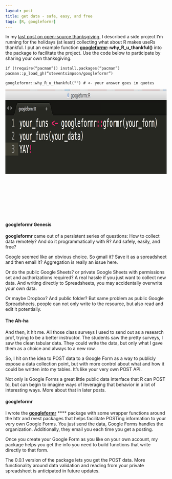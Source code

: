 ```yaml
---
layout: post
title: get data - safe, easy, and free
tags: [R, googleformr]
---
```



In my [last post on open-source
thanksgiving](_posts/2015-11-21-why-R-u-thankful.md),
I described a side project I’m running for the holidays (at least)
collecting what about R makes useRs thankful. I put an example function
[**googleformr**](https://github.com/steventsimpson/googleformr)**::why\_R\_u\_thankful()**
into the package to facilitate the project. Use the code below to
participate by sharing your own thanksgiving.

``` 
if (!require(“pacman”)) install.packages(“pacman”)
pacman::p_load_gh(“steventsimpson/googleformr”)
```

``` 
googleformr::why_R_u_thankful("") # <- your answer goes in quotes
```


<div  style="max-width: 1020px; max-height: 263px; padding-bottom: 25.8%;">



<img src="/images/googleformr_signpost.png"   width="1020" height="263">

</div>

#### googleformr Genesis 

**googleformr** came out of a persistent series of questions: How to
collect data remotely? And do it programmatically with R? And safely,
easily, and free?

Google seemed like an obvious choice. So gmail it? Save it as a
spreadsheet and then email it? Aggregation is really an issue here.

Or do the public Google Sheets? or private Google Sheets with
permissions set and authorizations required? A real hassle if you just
want to collect new data. And writing directly to Spreadsheets, you may
accidentally overwrite your own data.

Or maybe Dropbox? And public folder? But same problem as public Google
Spreadsheets, people can not only write to the resource, but also read
and edit it potentially.

#### The Ah-ha 

And then, it hit me. All those class surveys I used to send out as a
research prof, trying to be a better instructor. The students saw the
pretty surveys, I saw the clean tabular data. They could write the data,
but only what I gave them as a choice and always to a new row.

So, I hit on the idea to POST data to a Google Form as a way to publicly
expose a data collection point, but with more control about what and how
it could be written into my tables. It’s like your very own POST API.

Not only is Google Forms a great little public data interface that R can
POST to, but can begin to imagine ways of leveraging that behavior in a
lot of interesting ways. More about that in later posts.

#### googleformr 

I wrote the
[**googleformr**](https://github.com/data-steve/googleformr) ****
package with some wrapper functions around the httr and rvest packages
that helps facilitate POSTing information to your very own Google Forms.
You just send the data, Google Forms handles the organization.
Additionally, they email you each time you get a posting.

Once you create your Google Form as you like on your own account, my
package helps you get the info you need to build functions that write
directly to that form.

The 0.0.1 version of the package lets you get the POST data. More
functionality around data validation and reading from your private
spreadsheet is anticipated in future updates.


